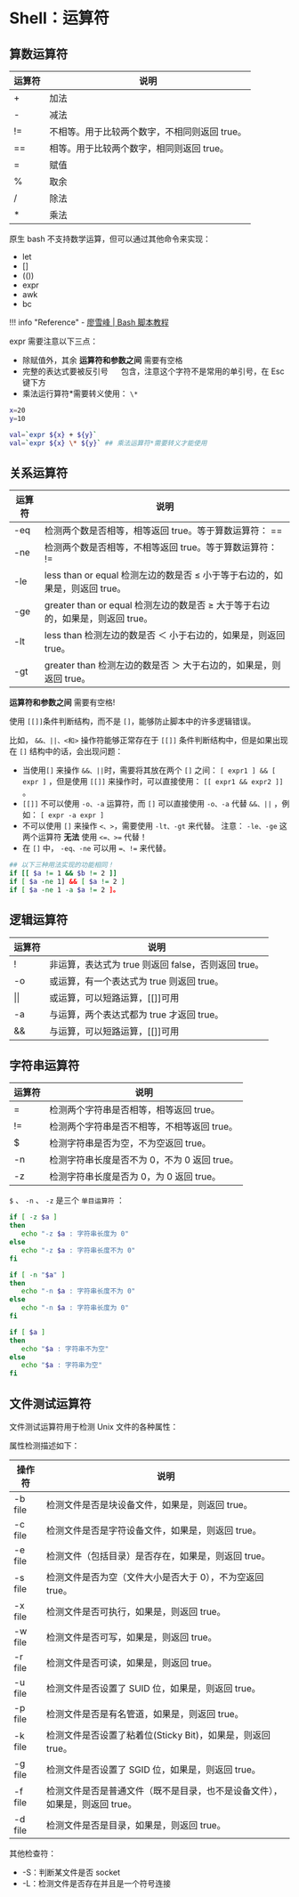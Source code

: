 # Shell：运算符

## 算数运算符

| 运算符 | 说明                                          |
| ------ | --------------------------------------------- |
| +      | 加法                                          |
| -      | 减法                                          |
| !=     | 不相等。用于比较两个数字，不相同则返回 true。 |
| ==     | 相等。用于比较两个数字，相同则返回 true。     |
| =      | 赋值                                          |
| %      | 取余                                          |
| /      | 除法                                          |
| \*     | 乘法                                          |

原生 bash 不支持数学运算，但可以通过其他命令来实现：

- let
- []
- (())
- expr
- awk
- bc

!!! info "Reference"
      - [廖雪峰 | Bash 脚本教程](https://wangdoc.com/bash/arithmetic.html)

expr 需要注意以下三点：

- 除赋值外，其余 **运算符和参数之间** 需要有空格
- 完整的表达式要被反引号  **` `**  包含，注意这个字符不是常用的单引号，在 Esc 键下方
- 乘法运行算符\*需要转义使用： `\*`

```bash
x=20
y=10

val=`expr ${x} + ${y}`
val=`expr ${x} \* ${y}` ## 乘法运算符*需要转义才能使用
```

## 关系运算符

| 运算符 | 说明                                                                           |
| ------ | ------------------------------------------------------------------------------ |
| -eq    | 检测两个数是否相等，相等返回 true。等于算数运算符： ==                         |
| -ne    | 检测两个数是否相等，不相等返回 true。等于算数运算符： !=                       |
| -le    | less than or equal 检测左边的数是否 ≤ 小于等于右边的，如果是，则返回 true。    |
| -ge    | greater than or equal 检测左边的数是否 ≥ 大于等于右边的，如果是，则返回 true。 |
| -lt    | less than 检测左边的数是否 ＜ 小于右边的，如果是，则返回 true。                |
| -gt    | greater than 检测左边的数是否 ＞ 大于右边的，如果是，则返回 true。             |

**运算符和参数之间** 需要有空格!

使用 `[[]]`条件判断结构，而不是 `[]`，能够防止脚本中的许多逻辑错误。

比如， `&&、||、<和>` 操作符能够正常存在于 `[[]]` 条件判断结构中，但是如果出现在 `[]` 结构中的话，会出现问题：

- 当使用`[]` 来操作 `&&、||`时，需要将其放在两个 `[]` 之间： `[ expr1 ] && [ expr ]` ，但是使用 `[[]]` 来操作时，可以直接使用： `[[ expr1 && expr2 ]]` 。
- `[[]]` 不可以使用 `-o、-a` 运算符，而 `[]` 可以直接使用 `-o、-a` 代替 `&&、||` ，例如： `[ expr -a expr ]`
- 不可以使用 `[]` 来操作 `<、>`，需要使用 `-lt、-gt` 来代替。 注意： `-le、-ge` 这两个运算符 **无法** 使用 `<=、>=` 代替！
- 在 `[]` 中， `-eq、-ne` 可以用 `=、!=` 来代替。

```bash
## 以下三种用法实现的功能相同！
if [[ $a != 1 && $b != 2 ]]
if [ $a -ne 1] && [ $a != 2 ]
if [ $a -ne 1 -a $a != 2 ]。
```

## 逻辑运算符

| 运算符 | 说明                                                |
| ------ | --------------------------------------------------- |
| !      | 非运算，表达式为 true 则返回 false，否则返回 true。 |
| -o     | 或运算，有一个表达式为 true 则返回 true。           |
| \|\|   | 或运算，可以短路运算，[[]]可用                      |
| -a     | 与运算，两个表达式都为 true 才返回 true。           |
| &&     | 与运算，可以短路运算，[[]]可用                      |

## 字符串运算符

| 运算符 | 说明                                         |
| ------ | -------------------------------------------- |
| =      | 检测两个字符串是否相等，相等返回 true。      |
| !=     | 检测两个字符串是否不相等，不相等返回 true。  |
| $      | 检测字符串是否为空，不为空返回 true。        |
| -n     | 检测字符串长度是否不为 0，不为 0 返回 true。 |
| -z     | 检测字符串长度是否为 0，为 0 返回 true。     |

`$` 、 `-n` 、 `-z` 是三个 `单目运算符` ：

```bash
if [ -z $a ]
then
   echo "-z $a : 字符串长度为 0"
else
   echo "-z $a : 字符串长度不为 0"
fi

if [ -n "$a" ]
then
   echo "-n $a : 字符串长度不为 0"
else
   echo "-n $a : 字符串长度为 0"
fi

if [ $a ]
then
   echo "$a : 字符串不为空"
else
   echo "$a : 字符串为空"
fi
```

## 文件测试运算符

文件测试运算符用于检测 Unix 文件的各种属性：

属性检测描述如下：

| 操作符  | 说明                                                                        |
| ------- | --------------------------------------------------------------------------- |
| -b file | 检测文件是否是块设备文件，如果是，则返回 true。                             |
| -c file | 检测文件是否是字符设备文件，如果是，则返回 true。                           |
| -e file | 检测文件（包括目录）是否存在，如果是，则返回 true。                         |
| -s file | 检测文件是否为空（文件大小是否大于 0），不为空返回 true。                   |
| -x file | 检测文件是否可执行，如果是，则返回 true。                                   |
| -w file | 检测文件是否可写，如果是，则返回 true。                                     |
| -r file | 检测文件是否可读，如果是，则返回 true。                                     |
| -u file | 检测文件是否设置了 SUID 位，如果是，则返回 true。                           |
| -p file | 检测文件是否是有名管道，如果是，则返回 true。                               |
| -k file | 检测文件是否设置了粘着位(Sticky Bit)，如果是，则返回 true。                 |
| -g file | 检测文件是否设置了 SGID 位，如果是，则返回 true。                           |
| -f file | 检测文件是否是普通文件（既不是目录，也不是设备文件），如果是，则返回 true。 |
| -d file | 检测文件是否是目录，如果是，则返回 true。                                   |

其他检查符：

- -S：判断某文件是否 socket
- -L：检测文件是否存在并且是一个符号连接
